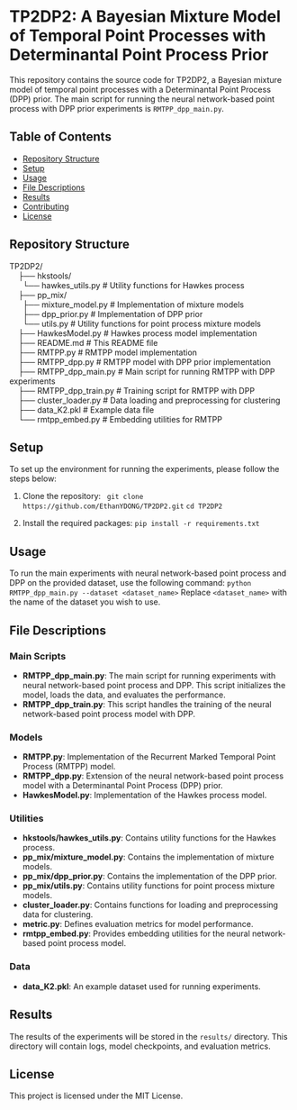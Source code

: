 # TP2DP2: A Bayesian Mixture Model of Temporal Point Processes with Determinantal Point Process Prior

This repository contains the source code for TP2DP2, a Bayesian mixture model of temporal point processes with a Determinantal Point Process (DPP) prior. The main script for running the neural network-based point process with DPP prior experiments is `RMTPP_dpp_main.py`.

## Table of Contents

- [Repository Structure](#repository-structure)
- [Setup](#setup)
- [Usage](#usage)
- [File Descriptions](#file-descriptions)
- [Results](#results)
- [Contributing](#contributing)
- [License](#license)

## Repository Structure
TP2DP2/<br>
&nbsp;&nbsp;&nbsp;&nbsp;├── hkstools/<br>
&nbsp;&nbsp;&nbsp;&nbsp;&nbsp;   └── hawkes_utils.py # Utility functions for Hawkes process<br>
&nbsp;&nbsp;&nbsp;&nbsp;├── pp_mix/<br>
&nbsp;&nbsp;&nbsp;&nbsp;&nbsp;   ├── mixture_model.py # Implementation of mixture models<br>
&nbsp;&nbsp;&nbsp;&nbsp;&nbsp;   ├── dpp_prior.py # Implementation of DPP prior<br>
&nbsp;&nbsp;&nbsp;&nbsp;&nbsp;   └── utils.py # Utility functions for point process mixture models<br>
&nbsp;&nbsp;&nbsp;&nbsp;├── HawkesModel.py # Hawkes process model implementation<br>
&nbsp;&nbsp;&nbsp;&nbsp;├── README.md # This README file<br>
&nbsp;&nbsp;&nbsp;&nbsp;├── RMTPP.py # RMTPP model implementation<br>
&nbsp;&nbsp;&nbsp;&nbsp;├── RMTPP_dpp.py # RMTPP model with DPP prior implementation<br>
&nbsp;&nbsp;&nbsp;&nbsp;├── RMTPP_dpp_main.py # Main script for running RMTPP with DPP experiments<br>
&nbsp;&nbsp;&nbsp;&nbsp;├── RMTPP_dpp_train.py # Training script for RMTPP with DPP<br>
&nbsp;&nbsp;&nbsp;&nbsp;├── cluster_loader.py # Data loading and preprocessing for clustering<br>
&nbsp;&nbsp;&nbsp;&nbsp;├── data_K2.pkl # Example data file<br>
&nbsp;&nbsp;&nbsp;&nbsp;└── rmtpp_embed.py # Embedding utilities for RMTPP



## Setup

To set up the environment for running the experiments, please follow the steps below:

1. Clone the repository:
    `
    git clone https://github.com/EthanYDONG/TP2DP2.git`
    `cd TP2DP2`

2. Install the required packages:
  `
    pip install -r requirements.txt
  `

## Usage

To run the main experiments with neural network-based point process and DPP on the provided dataset, use the following command:
`
python RMTPP_dpp_main.py --dataset <dataset_name>
`
Replace `<dataset_name>` with the name of the dataset you wish to use.

## File Descriptions

### Main Scripts

- **RMTPP_dpp_main.py**: The main script for running experiments with neural network-based point process and DPP. This script initializes the model, loads the data, and evaluates the performance.
- **RMTPP_dpp_train.py**: This script handles the training of the neural network-based point process model with DPP.

### Models

- **RMTPP.py**: Implementation of the Recurrent Marked Temporal Point Process (RMTPP) model.
- **RMTPP_dpp.py**: Extension of the neural network-based point process model with a Determinantal Point Process (DPP) prior.
- **HawkesModel.py**: Implementation of the Hawkes process model.

### Utilities

- **hkstools/hawkes_utils.py**: Contains utility functions for the Hawkes process.
- **pp_mix/mixture_model.py**: Contains the implementation of mixture models.
- **pp_mix/dpp_prior.py**: Contains the implementation of the DPP prior.
- **pp_mix/utils.py**: Contains utility functions for point process mixture models.
- **cluster_loader.py**: Contains functions for loading and preprocessing data for clustering.
- **metric.py**: Defines evaluation metrics for model performance.
- **rmtpp_embed.py**: Provides embedding utilities for the neural network-based point process model.

### Data

- **data_K2.pkl**: An example dataset used for running experiments.

## Results

The results of the experiments will be stored in the `results/` directory. This directory will contain logs, model checkpoints, and evaluation metrics.

## License

This project is licensed under the MIT License.
